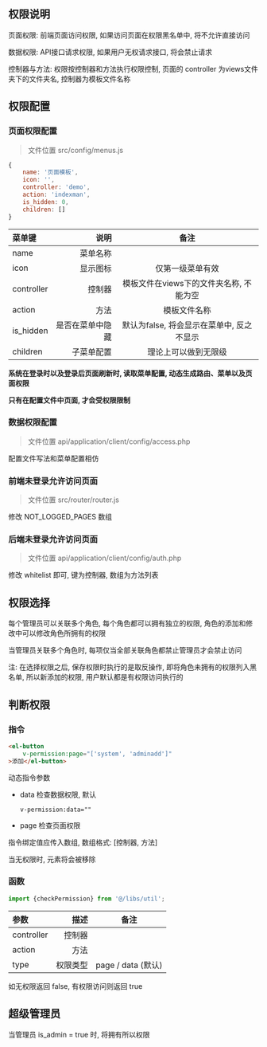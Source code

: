 ## 权限说明

页面权限: 前端页面访问权限, 如果访问页面在权限黑名单中, 将不允许直接访问

数据权限: API接口请求权限,  如果用户无权请求接口, 将会禁止请求

控制器与方法: 权限按控制器和方法执行权限控制, 页面的 controller 为views文件夹下的文件夹名, 控制器为模板文件名称

## 权限配置

### 页面权限配置

> 文件位置 src/config/menus.js

```js
{
	name: '页面模板',
	icon: '',
	controller: 'demo',
	action: 'indexman',
	is_hidden: 0,
	children: []
}
```

| 菜单键 | 说明 | 备注 |
| :-----| ----: | :----: |
| name | 菜单名称 |  |
| icon | 显示图标 | 仅第一级菜单有效 |
| controller | 控制器 | 模板文件在views下的文件夹名称, 不能为空 |
| action | 方法 | 模板文件名称 |
| is_hidden | 是否在菜单中隐藏 | 默认为false, 将会显示在菜单中, 反之不显示 |
| children | 子菜单配置 | 理论上可以做到无限级 |

**系统在登录时以及登录后页面刷新时, 读取菜单配置, 动态生成路由、菜单以及页面权限**

**只有在配置文件中页面, 才会受权限限制**

### 数据权限配置

> 文件位置 api/application/client/config/access.php

配置文件写法和菜单配置相仿

### 前端未登录允许访问页面

> 文件位置 src/router/router.js

修改 NOT_LOGGED_PAGES 数组

### 后端未登录允许访问页面

> 文件位置 api/application/client/config/auth.php

修改 whitelist 即可, 键为控制器, 数组为方法列表

## 权限选择

每个管理员可以关联多个角色, 每个角色都可以拥有独立的权限, 角色的添加和修改中可以修改角色所拥有的权限

当管理员关联多个角色时, 每项仅当全部关联角色都禁止管理员才会禁止访问

注: 在选择权限之后, 保存权限时执行的是取反操作, 即将角色未拥有的权限列入黑名单, 所以新添加的权限, 用户默认都是有权限访问执行的

## 判断权限

### 指令

```html
<el-button
	v-permission:page="['system', 'adminadd']"
>添加</el-button>

```

动态指令参数

- data 检查数据权限, 默认

	```
	v-permission:data=""
	```

- page 检查页面权限

指令绑定值应传入数组,  数组格式: [控制器, 方法]

当无权限时, 元素将会被移除

### 函数

```js
import {checkPermission} from '@/libs/util';
```

| 参数 | 描述 | 备注 |
| :-----| ----: | :----: |
| controller | 控制器 | |
| action | 方法 |  |
| type | 权限类型 | page / data (默认) |

如无权限返回 false, 有权限访问则返回 true

## 超级管理员

当管理员 is_admin = true 时, 将拥有所以权限 
